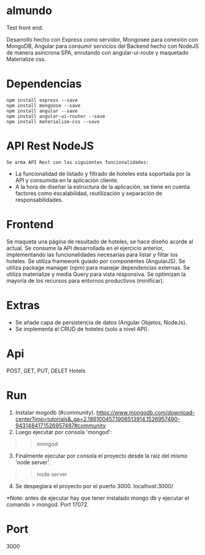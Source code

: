 # almundo
Test front end.

Desarrollo hecho con Express como servidor, Mongosee para conexión con MongoDB, Angular para consumir servicios del Backend hecho con NodeJS de manera asincrona SPA, enrutando con angular-ui-route y maquetado Materialize css.

# Dependencias
    npm install express --save
    npm install mongoose --save
    npm install angular --save
    npm install angular-ui-router --save
    npm install materialize-css --save
    
# API Rest NodeJS
    Se arma API Rest con las siguientes funcionalidades:
    
  - La funcionalidad de listado y filtrado de hoteles esta soportada por la API y
    consumida en la aplicación cliente.
  - A la hora de diseñar la estructura de la aplicación, se tiene en cuenta factores como
    escalabilidad, reutilización y separación de responsabilidades.

# Frontend

  Se maqueta una página de resultado de hoteles, se hace diseño acorde al actual.
  Se consume la API desarrollada en el ejercicio anterior, implementando las funcionalidades
  necesarias para listar y filtar los hoteles.
  Se utiliza framework guiado por componentes (AngularJS).
  Se utiliza package manager (npm) para manejar dependencias externas.
  Se utiliza materialize y media Query para vista responsiva.
  Se optimizan la mayoría de los recursos para entornos productivos (minificar).
  
# Extras

  - Se añade capa de persistencia de datos (Angular Objetos, NodeJs).
  - Se implementa el CRUD de hoteles (solo a nivel API).
    
# Api
  POST, GET, PUT, DELET Hotels
  
# Run
  1. Instalar mogodb (#community).
   https://www.mongodb.com/download-center?jmp=tutorials&_ga=2.186100457.1906513914.1526957490-943148417.1526957487#community
  2. Luego ejecutar por consola 'mongod':
   >> mongod
  3. Finalmente ejecutar por consola el proyecto desde la raiz del mismo 'node server'.
   >> node server
  4. Se despeglara el proyecto por el puerto 3000.
  localhost:3000/
  
  
  *Note: antes de ejecutar hay que tener instalado mongo db y ejecutar el comando > mongod. Port 17072.
  
# Port 
  3000

  
